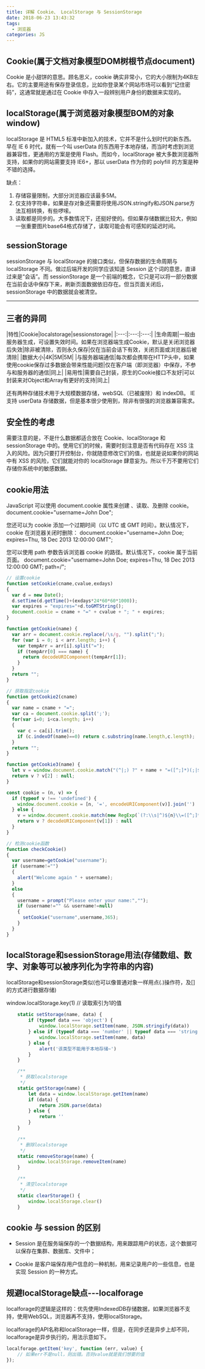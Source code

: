 ```yaml
---
title: 详解 Cookie、 LocalStorage 与 SessionStorage
date: 2018-06-23 13:43:32
tags:
  - 浏览器
categories: JS
---
```


## Cookie(属于文档对象模型DOM树根节点document)

Cookie 是小甜饼的意思。顾名思义，cookie 确实非常小，它的大小限制为4KB左右。它的主要用途有保存登录信息，比如你登录某个网站市场可以看到“记住密码”，这通常就是通过在 Cookie 中存入一段辨别用户身份的数据来实现的。

## localStorage(属于浏览器对象模型BOM的对象window)

localStorage 是 HTML5 标准中新加入的技术，它并不是什么划时代的新东西。早在 IE 6 时代，就有一个叫 userData 的东西用于本地存储，而当时考虑到浏览器兼容性，更通用的方案是使用 Flash。而如今，localStorage 被大多数浏览器所支持，如果你的网站需要支持 IE6+，那以 userData 作为你的 polyfill 的方案是种不错的选择。

缺点：
1. 存储容量限制，大部分浏览器应该最多5M。
2. 仅支持字符串，如果是存对象还需要将使用JSON.stringify和JSON.parse方法互相转换，有些啰嗦。
3. 读取都是同步的。大多数情况下，还挺好使的。但如果存储数据比较大，例如一张重要图片base64格式存储了，读取可能会有可感知的延迟时间。

## sessionStorage

sessionStorage 与 localStorage 的接口类似，但保存数据的生命周期与 localStorage 不同。做过后端开发的同学应该知道 Session 这个词的意思，直译过来是“会话”。而 sessionStorage 是一个前端的概念，它只是可以将一部分数据在当前会话中保存下来，刷新页面数据依旧存在。但当页面关闭后，sessionStorage 中的数据就会被清空。

--- 
<!-- more -->

## 三者的异同

|特性|Cookie|localstorage|sessionstorage|
|:---:|:---:|:---:|
|生命周期|一般由服务器生成，可设置失效时间。如果在浏览器端生成Cookie，默认是关闭浏览器后失效|除非被清除，否则永久保存|仅在当前会话下有效，关闭页面或浏览器后被清除|
|数据大小|4K|5M|5M|
|与服务器端通信|每次都会携带在HTTP头中，如果使用cookie保存过多数据会带来性能问题|仅在客户端（即浏览器）中保存，不参与和服务器的通信|同上|
|易用性|需要自己封装，原生的Cookie接口不友好|可以封装来对Object和Array有更好的支持|同上|

还有两种存储技术用于大规模数据存储，webSQL（已被废除）和 indexDB。
IE 支持 userData 存储数据，但是基本很少使用到，除非有很强的浏览器兼容需求。

## 安全性的考虑

需要注意的是，不是什么数据都适合放在 Cookie、localStorage 和 sessionStorage 中的。使用它们的时候，需要时刻注意是否有代码存在 XSS 注入的风险。因为只要打开控制台，你就随意修改它们的值，也就是说如果你的网站中有 XSS 的风险，它们就能对你的 localStorage 肆意妄为。所以千万不要用它们存储你系统中的敏感数据。

## cookie用法
JavaScript 可以使用 document.cookie 属性来创建 、读取、及删除 cookie。
document.cookie="username=John Doe";

您还可以为 cookie 添加一个过期时间（以 UTC 或 GMT 时间）。默认情况下，cookie 在浏览器关闭时删除：
document.cookie="username=John Doe; expires=Thu, 18 Dec 2013 12:00:00 GMT";

您可以使用 path 参数告诉浏览器 cookie 的路径。默认情况下，cookie 属于当前页面。
document.cookie="username=John Doe; expires=Thu, 18 Dec 2013 12:00:00 GMT; path=/";

```javascript
// 设置cookie
function setCookie(cname,cvalue,exdays)
{
  var d = new Date();
  d.setTime(d.getTime()+(exdays*24*60*60*1000));
  var expires = "expires="+d.toGMTString();
  document.cookie = cname + "=" + cvalue + "; " + expires;
}

function getCookie(name) {
  var arr = document.cookie.replace(/\s/g, "").split(";");
  for (var i = 0; i < arr.length; i++) {
    var tempArr = arr[i].split("=");
    if (tempArr[0] === name) {
      return decodeURIComponent(tempArr[1]);
    }
  }
  return "";
}

// 获取指定cookie
function getCookie2(cname)
{
  var name = cname + "=";
  var ca = document.cookie.split(';');
  for(var i=0; i<ca.length; i++) 
  {
    var c = ca[i].trim();
    if (c.indexOf(name)==0) return c.substring(name.length,c.length);
  }
  return "";
}

function getCookie3(name) {
  let v = window.document.cookie.match("(^|;) ?" + name + "=([^;]*)(;|$)");
  return v ? v[2] : null;
}

const cookie = (n, v) => {
  if (typeof v !== 'undefined') {
    window.document.cookie = [n, '=', encodeURIComponent(v)].join('')
  } else {
    v = window.document.cookie.match(new RegExp(`(?:\\s|^)${n}\\=([^;]*)`))
    return v ? decodeURIComponent(v[1]) : null
  }
}

// 检测cookie函数
function checkCookie()
{
  var username=getCookie("username");
  if (username!="")
  {
    alert("Welcome again " + username);
  }
  else 
  {
    username = prompt("Please enter your name:","");
    if (username!="" && username!=null)
    {
      setCookie("username",username,365);
    }
  }
}
```
## localStorage和sessionStorage用法(存储数组、数字、对象等可以被序列化为字符串的内容)
localStorage和sessionStorage类似(也可以像普通对象一样用点(.)操作符，及[]的方式进行数据存储)

window.localStorage.key(1) // 读取索引为1的值
```javascript
    static setStorage(name, data) {
        if (typeof data === 'object') {
            window.localStorage.setItem(name, JSON.stringify(data))
        } else if (typeof data === 'number' || typeof data === 'string' || typeof data === 'boolean') {
            window.localStorage.setItem(name, data)
        } else {
            alert('该类型不能用于本地存储~')
        }
    }

    /**
     * 获取localstorage
     */
    static getStorage(name) {
        let data = window.localStorage.getItem(name)
        if (data) {
            return JSON.parse(data)
        } else {
            return ''
        }
    }

    /**
     * 删除localstorage
     */
    static removeStorage(name) {
        window.localStorage.removeItem(name)
    }

    /**
     * 清空localstorage
     */
    static clearStorage() {
        window.localStorage.clear()
    }
```

## cookie 与 session 的区别
- Session 是在服务端保存的一个数据结构，用来跟踪用户的状态，这个数据可以保存在集群、数据库、文件中； 

- Cookie 是客户端保存用户信息的一种机制，用来记录用户的一些信息，也是实现 Session 的一种方式。

## 规避localStorage缺点---localforage

localforage的逻辑是这样的：优先使用IndexedDB存储数据，如果浏览器不支持，使用WebSQL，浏览器再不支持，使用localStorage。

localforage的API名称和localStorage一样，但是，在同步还是异步上却不同，localforage是异步执行的，用法示意如下。
```javascript
localforage.getItem('key', function (err, value) {
    // 如果err不是null，则出错。否则value就是我们想要的值
});
```